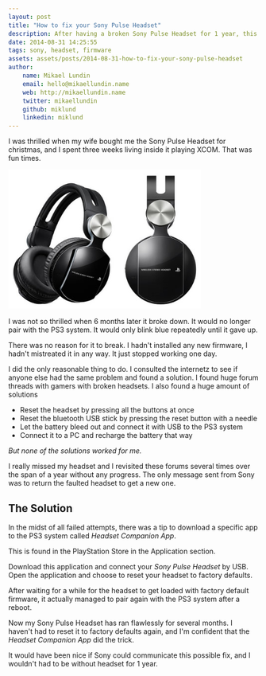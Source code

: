 ```yaml
---
layout: post
title: "How to fix your Sony Pulse Headset"
description: After having a broken Sony Pulse Headset for 1 year, this is how I fixed it.
date: 2014-08-31 14:25:55
tags: sony, headset, firmware
assets: assets/posts/2014-08-31-how-to-fix-your-sony-pulse-headset
author:
    name: Mikael Lundin
    email: hello@mikaellundin.name
    web: http://mikaellundin.name
    twitter: mikaellundin
    github: miklund
    linkedin: miklund
---
```


I was thrilled when my wife bought me the Sony Pulse Headset for christmas,
and I spent three weeks living inside it playing XCOM. That was fun times.

![Sony Pulse Headset](/assets/posts/2014-08-31-how-to-fix-your-sony-pulse-headset/headset.jpg)

I was not so thrilled when 6 months later it broke down. It would no longer pair with the PS3 system. It would only blink blue repeatedly until it gave up.

There was no reason for it to break. I hadn't installed any new firmware, I hadn't mistreated it in any way. It just stopped working one day.

I did the only reasonable thing to do. I consulted the internetz to see if anyone else had the same problem and found a solution. I found huge forum threads with gamers with broken headsets. I also found a huge amount of solutions

* Reset the headset by pressing all the buttons at once
* Reset the bluetooth USB stick by pressing the reset button with a needle
* Let the battery bleed out and connect it with USB to the PS3 system
* Connect it to a PC and recharge the battery that way

_But none of the solutions worked for me._

I really missed my headset and I revisited these forums several times over the span of a year without any progress. The only message sent from Sony was to return the faulted headset to get a new one.

The Solution
------------
In the midst of all failed attempts, there was a tip to download a specific app to the PS3 system called _Headset Companion App_.

This is found in the PlayStation Store in the Application section.

Download this application and connect your _Sony Pulse Headset_ by USB. Open the application and choose to reset your headset to factory defaults.

After waiting for a while for the headset to get loaded with factory default firmware, it actually managed to pair again with the PS3 system after a reboot.

Now my Sony Pulse Headset has ran flawlessly for several months. I haven't had to reset it to factory defaults again, and I'm confident that the _Headset Companion App_ did the trick.

It would have been nice if Sony could communicate this possible fix, and I wouldn't had to be without headset for 1 year.



